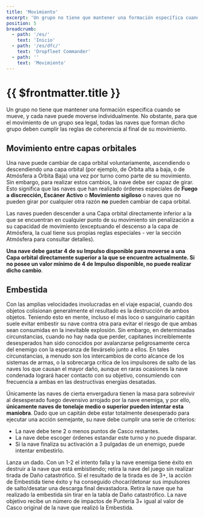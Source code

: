 ```yaml
---
title: 'Movimiento'
excerpt: 'Un grupo no tiene que mantener una formación específica cuando se mueve, y cada nave puede moverse individualmente.'
position: 5
breadcrumb:
  - path: '/es/'
    text: 'Inicio'
  - path: '/es/dfc/'
    text: 'Dropfleet Commander'
  - path: ''
    text: 'Movimiento'
---
```


# {{ $frontmatter.title }}

Un grupo no tiene que mantener una formación específica cuando se mueve, y cada nave puede moverse individualmente. No obstante, para que el movimiento de un grupo sea legal, todas las naves que forman dicho grupo deben cumplir las reglas de coherencia al final de su movimiento.

## Movimiento entre capas orbitales

Una nave puede cambiar de capa orbital voluntariamente, ascendiendo o descendiendo una capa orbital (por ejemplo, de Órbita alta a baja, o de Atmósfera a Órbita Baja) una vez por turno como parte de su movimiento. Sin embargo, para realizar estos cambios, la nave debe ser capaz de girar. Esto significa que las naves que han realizado órdenes especiales de **Fuego a discrección, Escáner Activo** o **Movimiento sigiloso** o naves que no pueden girar por cualquier otra razón **no** pueden cambiar de capa orbital.

Las naves pueden descender a una Capa orbital directamente inferior a la que se encuentran en cualquier punto de su movimiento sin penalización a su capacidad de movimiento (exceptuando el descenso a la capa de Atmósfera, la cual tiene sus propias reglas especiales - ver la sección Atmósfera para consultar detalles).

**Una nave debe gastar 4 de su Impulso disponible para moverse a una Capa orbital directamente superior a la que se encuentre actualmente. Si no posee un valor mínimo de 4 de Impulso disponible, no puede realizar dicho cambio**.

## Embestida

Con las amplias velocidades involucradas en el viaje espacial, cuando dos objetos colisionan generalmente el resultado es la destrucción de ambos objetos. Teniendo esto en mente, incluso el más loco o sanguinario capitán suele evitar embestir su nave contra otra para evitar el riesgo de que ambas sean consumidas en la inevitable explosión. Sin embargo, en determinadas circunstancias, cuando no hay nada que perder, capitanes increiblemente desesperados han sido conocidos por avalanzarse peligrosamente cerca del enemigo con la esperanza de llevárselo junto a ellos. En tales circunstancias, a menudo son los intercambios de corto alcance de los sistemas de armas, o la sobrecarga crítica de los impulsores de salto de las naves los que causan el mayor daño, aunque en raras ocasiones la nave condenada logrará hacer contacto con su objetivo, consumiendo con frecuencia a ambas en las destructivas energías desatadas.

Únicamente las naves de cierta envergadura tienen la masa para sobrevivir al desesperado fuego devensivo arrojado por la nave enemiga, y por ello, **únicamente naves de tonelaje medio o superior pueden intentar esta maniobra**. Dado que un capitán debe estar totalmente desesperado para ejecutar una acción semejante, su nave debe cumplir una serie de criterios:

* La nave debe tene 2 o menos puntos de Casco restantes.
* La nave debe escoger órdenes estandar este turno y no puede disparar.
* Si la nave finaliza su activación a 3 pulgadas de un enemigo, puede intentar embestirlo.

Lanza un dado. Con un 1-2  el intento falla y la nave enemiga tiene éxito en destruir a la nave que está embistiendo; retira la nave del juego sin realizar tirada de Daño catastrófico. Si el resultado de la tirada es de 3+, la acción de Embestida tiene éxito y ha conseguido chocar/detonar sus impulsores de salto/desatar una descarga final devastadora. Retira la nave que ha realizado la embestida sin tirar en la tabla de Daño catastrófico. La nave objetivo recibe un número de impactos de Puntería 3+ igual al valor de Casco original de la nave que realizó la Embestida.
